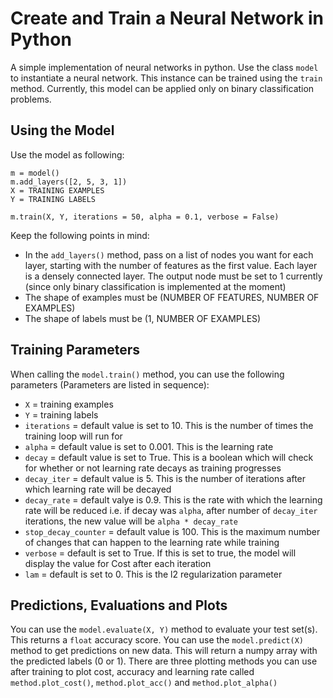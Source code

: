 # Create and Train a Neural Network in Python

A simple implementation of neural networks in python. Use the class `model` to instantiate a neural network. This instance can be trained using the `train` method. Currently, this model can be applied only on binary classification problems.

## Using the Model

Use the model as following:
```
m = model()
m.add_layers([2, 5, 3, 1])
X = TRAINING EXAMPLES
Y = TRAINING LABELS

m.train(X, Y, iterations = 50, alpha = 0.1, verbose = False)
```
Keep the following points in mind:

* In the `add_layers()` method, pass on a list of nodes you want for each layer, starting with the number of features as the first value. Each layer is a densely connected layer. The output node must be set to 1 currently (since only binary classification is implemented at the moment)
* The shape of examples must be (NUMBER OF FEATURES, NUMBER OF EXAMPLES)
* The shape of labels must be (1, NUMBER OF EXAMPLES)

## Training Parameters

When calling the `model.train()` method, you can use the following parameters (Parameters are listed in sequence):

* `X` = training examples
* `Y` = training labels
* `iterations` = default value is set to 10. This is the number of times the training loop will run for
* `alpha` = default value is set to 0.001. This is the learning rate
* `decay` = default value is set to True. This is a boolean which will check for whether or not learning rate decays as training progresses
* `decay_iter` = default value is 5. This is the number of iterations after which learning rate will be decayed
* `decay_rate` = default valye is 0.9. This is the rate with which the learning rate will be reduced i.e. if decay was `alpha`, after number of `decay_iter` iterations, the new value will be `alpha * decay_rate` 
* `stop_decay_counter` = default value is 100. This is the maximum number of changes that can happen to the learning rate while training
* `verbose` = default is set to True. If this is set to true, the model will display the value for Cost after each iteration
* `lam` = default is set to 0. This is the l2 regularization parameter

## Predictions, Evaluations and Plots

You can use the `model.evaluate(X, Y)` method to evaluate your test set(s). This returns a `float` accuracy score. You can use the `model.predict(X)` method to get predictions on new data. This will return a numpy array with the predicted labels (0 or 1). There are three plotting methods you can use after training to plot cost, accuracy and learning rate called `method.plot_cost()`, `method.plot_acc()` and `method.plot_alpha()`
